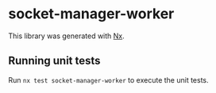 # socket-manager-worker

This library was generated with [Nx](https://nx.dev).

## Running unit tests

Run `nx test socket-manager-worker` to execute the unit tests.
